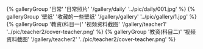 <div class="gallery-group-main">
{% galleryGroup '日常' '日常照片' '/gallery/daily' '../pic/daily/001.jpg' %}
{% galleryGroup '壁纸' '收藏的一些壁纸' '/gallery/gallery' '../pic/gallery/1.jpg' %}
{% galleryGroup '教资(科目一)' '视频资料截图' '/gallery/teacher1' '../pic/teacher2/cover-teacher.png' %}
{% galleryGroup '教资(科目二)' '视频资料截图' '/gallery/teacher2' '../pic/teacher2/cover-teacher.png' %}
</div>
